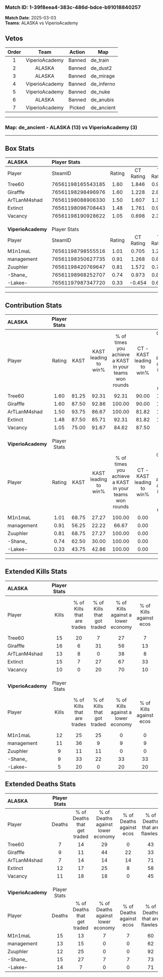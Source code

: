 ### Match ID: 1-39f8eea4-383c-486d-bdce-b91018840257  
**Match Date**: 2025-03-03  
**Teams**: ALASKA vs ViperioAcademy  

## Vetos  

| Order | Team | Action | Map |
| :---: | :--: | :----: | --- |
| 1 | ViperioAcademy | Banned | de_train |
| 2 | ALASKA | Banned | de_dust2 |
| 3 | ALASKA | Banned | de_mirage |
| 4 | ViperioAcademy | Banned | de_inferno |
| 5 | ViperioAcademy | Banned | de_nuke |
| 6 | ALASKA | Banned | de_anubis |
| 7 | ViperioAcademy | Picked | de_ancient |

---  

### **Map**: de_ancient - ALASKA (13) vs ViperioAcademy (3)  
---  

## Box Stats  

| **ALASKA**         | Player Stats      |        |           |          |       |      |       |         |        |      |     |
| :- | :- | :-: | :-: | :-: | :-: | :-: | :-: | :-: | :-: | :-: | :-: |
| Player             | SteamID           | Rating | CT Rating | T Rating | KAST  | ADR  | Kills | Assists | Deaths | K/D  | HS% |
| Tree60             | 76561198165543185 |  1.60  |   1.846   |  0.977   | 81.25 | 96.1 |  15   |    9    |   7    | 2.14 | 60  |
| Girafffe           | 76561198298496976 |  1.60  |   1.228   |  2.875   | 87.50 | 96.1 |  16   |    5    |   9    | 1.78 | 37  |
| ArTLanM4shad       | 76561198088906330 |  1.50  |   1.607   |  1.302   | 93.75 | 81.9 |  13   |    3    |   7    | 1.86 | 15  |
| Extinct            | 76561198096708443 |  1.48  |   1.761   |  0.922   | 87.50 | 99.8 |  15   |    8    |   12   | 1.25 | 80  |
| Vacancy            | 76561198190928622 |  1.05  |   0.698   |  2.382   | 75.00 | 71.4 |  10   |    6    |   11   | 0.91 | 40  |
|                    |                   |        |           |          |       |      |       |         |        |      |     |
|                    |                   |        |           |          |       |      |       |         |        |      |     |
|                    |                   |        |           |          |       |      |       |         |        |      |     |
| **ViperioAcademy** | Player Stats      |        |           |          |       |      |       |         |        |      |     |
| Player             | SteamID           | Rating | CT Rating | T Rating | KAST  | ADR  | Kills | Assists | Deaths | K/D  | HS% |
| M1n1maL            | 76561198798555516 |  1.01  |   0.705   |  1.201   | 68.75 | 86.0 |  12   |    3    |   15   | 0.80 | 58  |
| management         | 76561198350627735 |  0.91  |   1.268   |  0.892   | 56.25 | 81.5 |  11   |    3    |   13   | 0.85 | 36  |
| Zuuphler           | 76561198420769647 |  0.81  |   1.572   |  0.718   | 68.75 | 45.2 |   9   |    3    |   12   | 0.75 | 77  |
| -Shane_            | 76561198968252707 |  0.74  |   0.973   |  0.834   | 62.50 | 66.4 |   9   |    3    |   15   | 0.60 | 55  |
| -Lakee-            | 76561197987347720 |  0.33  |  -0.454   |  0.642   | 43.75 | 44.3 |   5   |    1    |   14   | 0.36 | 80  |
---  

## Contribution Stats  

| **ALASKA**         | Player Stats |       |                      |                                                        |                           |                                                             |                          |                                                            |
| :- | :-: | :-: | :-: | :-: | :-: | :-: | :-: | :-: |
| Player             |    Rating    | KAST  | KAST leading to win% | % of times you achieve a KAST in your teams won rounds | CT - KAST leading to win% | CT - % of times you achieve a KAST in your teams won rounds | T - KAST leading to win% | T - % of times you achieve a KAST in your teams won rounds |
| Tree60             |     1.60     | 81.25 |        92.31         |                         92.31                          |           90.00           |                           100.00                            |          100.00          |                           75.00                            |
| Girafffe           |     1.60     | 87.50 |        92.86         |                         100.00                         |           90.00           |                           100.00                            |          100.00          |                           100.00                           |
| ArTLanM4shad       |     1.50     | 93.75 |        86.67         |                         100.00                         |           81.82           |                           100.00                            |          100.00          |                           100.00                           |
| Extinct            |     1.48     | 87.50 |        85.71         |                         92.31                          |           81.82           |                           100.00                            |          100.00          |                           75.00                            |
| Vacancy            |     1.05     | 75.00 |        91.67         |                         84.62                          |           87.50           |                            77.78                            |          100.00          |                           100.00                           |
|                    |              |       |                      |                                                        |                           |                                                             |                          |                                                            |
|                    |              |       |                      |                                                        |                           |                                                             |                          |                                                            |
|                    |              |       |                      |                                                        |                           |                                                             |                          |                                                            |
| **ViperioAcademy** | Player Stats |       |                      |                                                        |                           |                                                             |                          |                                                            |
| Player             |    Rating    | KAST  | KAST leading to win% | % of times you achieve a KAST in your teams won rounds | CT - KAST leading to win% | CT - % of times you achieve a KAST in your teams won rounds | T - KAST leading to win% | T - % of times you achieve a KAST in your teams won rounds |
| M1n1maL            |     1.01     | 68.75 |        27.27         |                         100.00                         |           0.00            |                            0.00                             |          37.50           |                           100.00                           |
| management         |     0.91     | 56.25 |        22.22         |                         66.67                          |           0.00            |                            0.00                             |          33.33           |                           66.67                            |
| Zuuphler           |     0.81     | 68.75 |        27.27         |                         100.00                         |           0.00            |                            0.00                             |          42.86           |                           100.00                           |
| -Shane_            |     0.74     | 62.50 |        30.00         |                         100.00                         |           0.00            |                            0.00                             |          42.86           |                           100.00                           |
| -Lakee-            |     0.33     | 43.75 |        42.86         |                         100.00                         |           0.00            |                            0.00                             |          42.86           |                           100.00                           |
---  

## Extended Kills Stats  

| **ALASKA**         | Player Stats |                            |                            |                                    |                         |                              |                                 |                                       |                    |           |
| :- | :-: | :-: | :-: | :-: | :-: | :-: | :-: | :-: | :-: | :-: |
| Player             |    Kills     | % of Kills that are trades | % of Kills that got traded | % of Kills against a lower economy | % of Kills against ecos | % of Kills that are flawless | % of Kills that are close duels | % of Kills that are assisted by flash | Pistol Round Kills | AWP Kills |
| Tree60             |      15      |             20             |             7              |                 27                 |            7            |              87              |                7                |                   0                   |         0          |     3     |
| Girafffe           |      16      |             6              |             31             |                 56                 |           13            |              44              |                6                |                  19                   |         0          |     3     |
| ArTLanM4shad       |      13      |             8              |             0              |                 38                 |            8            |             100              |                0                |                   0                   |         9          |     3     |
| Extinct            |      15      |             7              |             27             |                 67                 |           33            |              73              |               13                |                  27                   |         0          |     0     |
| Vacancy            |      10      |             0              |             20             |                 70                 |           10            |              50              |               30                |                  10                   |         0          |     0     |
|                    |              |                            |                            |                                    |                         |                              |                                 |                                       |                    |           |
|                    |              |                            |                            |                                    |                         |                              |                                 |                                       |                    |           |
|                    |              |                            |                            |                                    |                         |                              |                                 |                                       |                    |           |
| **ViperioAcademy** | Player Stats |                            |                            |                                    |                         |                              |                                 |                                       |                    |           |
| Player             |    Kills     | % of Kills that are trades | % of Kills that got traded | % of Kills against a lower economy | % of Kills against ecos | % of Kills that are flawless | % of Kills that are close duels | % of Kills that are assisted by flash | Pistol Round Kills | AWP Kills |
| M1n1maL            |      12      |             25             |             25             |                 0                  |            0            |              67              |                0                |                   8                   |         2          |     2     |
| management         |      11      |             36             |             9              |                 9                  |            9            |              55              |                0                |                  27                   |         1          |     1     |
| Zuuphler           |      9       |             11             |             11             |                 0                  |            0            |              44              |               11                |                  11                   |         0          |     3     |
| -Shane_            |      9       |             33             |             22             |                 33                 |           33            |              11              |                0                |                   0                   |         0          |     2     |
| -Lakee-            |      5       |             20             |             0              |                 20                 |           20            |              80              |                0                |                   0                   |         0          |     1     |
## Extended Deaths Stats  

| **ALASKA**         | Player Stats |                             |                                   |                          |                               |                            |                           |               |
| :- | :-: | :-: | :-: | :-: | :-: | :-: | :-: | :-: |
| Player             |    Deaths    | % of Deaths that get traded | % of Deaths against lower economy | % of Deaths against ecos | % of Deaths that are flawless | % of Deaths that are close | % of Deaths while blinded | Deaths to AWP |
| Tree60             |      7       |             14              |                29                 |            0             |              43               |             0              |            14             |       0       |
| Girafffe           |      9       |             11              |                44                 |            22            |              33               |             0              |             0             |       1       |
| ArTLanM4shad       |      7       |             14              |                14                 |            14            |              71               |             0              |            29             |       0       |
| Extinct            |      12      |             17              |                25                 |            8             |              58               |             8              |            17             |       1       |
| Vacancy            |      11      |             18              |                18                 |            0             |              45               |             0              |             0             |       1       |
|                    |              |                             |                                   |                          |                               |                            |                           |               |
|                    |              |                             |                                   |                          |                               |                            |                           |               |
|                    |              |                             |                                   |                          |                               |                            |                           |               |
| **ViperioAcademy** | Player Stats |                             |                                   |                          |                               |                            |                           |               |
| Player             |    Deaths    | % of Deaths that get traded | % of Deaths against lower economy | % of Deaths against ecos | % of Deaths that are flawless | % of Deaths that are close | % of Deaths while blinded | Deaths to AWP |
| M1n1maL            |      15      |             13              |                 7                 |            7             |              60               |             27             |             7             |       0       |
| management         |      13      |             15              |                 0                 |            0             |              62               |             8              |            15             |       1       |
| Zuuphler           |      12      |             25              |                 0                 |            0             |              92               |             0              |            25             |       3       |
| -Shane_            |      15      |             27              |                 7                 |            7             |              73               |             13             |             0             |       1       |
| -Lakee-            |      14      |              7              |                 0                 |            0             |              71               |             0              |            14             |       4       |
